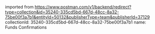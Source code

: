 imported from https://www.postman.com/v1/backend/redirect?type=collection&id=35240-335cd5bd-667d-48cc-8a32-75be00f3a7b1&entityId=50132&publisherType=team&publisherId=37129
collectionId: 35240-335cd5bd-667d-48cc-8a32-75be00f3a7b1
name: Funds Confirmations